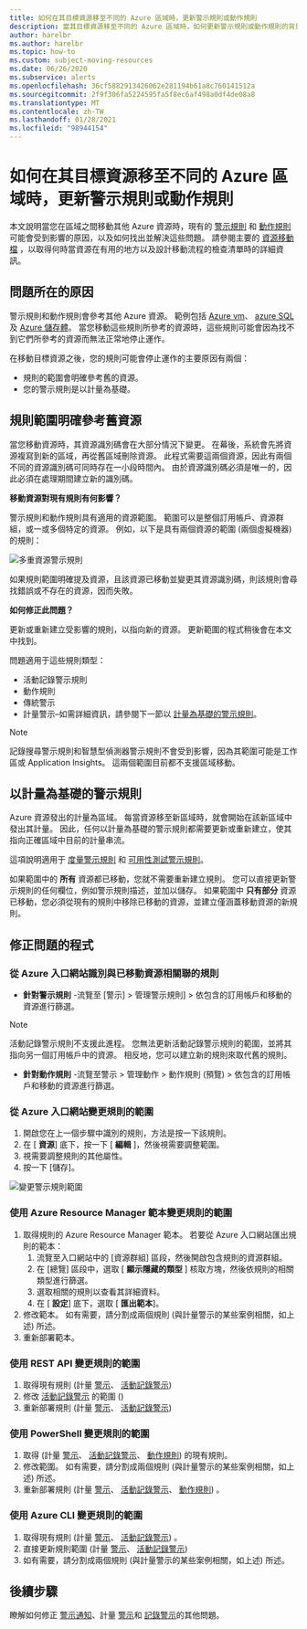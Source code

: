 ```yaml
---
title: 如何在其目標資源移至不同的 Azure 區域時，更新警示規則或動作規則
description: 當其目標資源移至不同的 Azure 區域時，如何更新警示規則或動作規則的背景和指示。
author: harelbr
ms.author: harelbr
ms.topic: how-to
ms.custom: subject-moving-resources
ms.date: 06/26/2020
ms.subservice: alerts
ms.openlocfilehash: 36cf5882913426062e281194b61a8c760141512a
ms.sourcegitcommit: 2f9f306fa5224595fa5f8ec6af498a0df4de08a8
ms.translationtype: MT
ms.contentlocale: zh-TW
ms.lasthandoff: 01/28/2021
ms.locfileid: "98944154"
---
```

# <a name="how-to-update-alert-rules-or-action-rules-when-their-target-resource-moves-to-a-different-azure-region"></a>如何在其目標資源移至不同的 Azure 區域時，更新警示規則或動作規則

本文說明當您在區域之間移動其他 Azure 資源時，現有的 [警示規則](./alerts-overview.md) 和 [動作規則](./alerts-action-rules.md) 可能會受到影響的原因，以及如何找出並解決這些問題。 請參閱主要的 [資源移動檔](../../azure-resource-manager/management/move-region.md) ，以取得何時當資源在有用的地方以及設計移動流程的檢查清單時的詳細資訊。

## <a name="why-the-problem-exists"></a>問題所在的原因

警示規則和動作規則會參考其他 Azure 資源。 範例包括 [Azure vm](../../site-recovery/azure-to-azure-tutorial-migrate.md)、 [azure SQL](../../azure-sql/database/move-resources-across-regions.md)及 [Azure 儲存體](../../storage/common/storage-account-move.md)。 當您移動這些規則所參考的資源時，這些規則可能會因為找不到它們所參考的資源而無法正常地停止運作。

在移動目標資源之後，您的規則可能會停止運作的主要原因有兩個：

- 規則的範圍會明確參考舊的資源。
- 您的警示規則是以計量為基礎。

## <a name="rule-scope-explicitly-refers-to-the-old-resource"></a>規則範圍明確參考舊資源

當您移動資源時，其資源識別碼會在大部分情況下變更。 在幕後，系統會先將資源複寫到新的區域，再從舊區域刪除資源。 此程式需要這兩個資源，因此有兩個不同的資源識別碼可同時存在一小段時間內。 由於資源識別碼必須是唯一的，因此必須在處理期間建立新的識別碼。 

**移動資源對現有規則有何影響？**

警示規則和動作規則具有適用的資源範圍。 範圍可以是整個訂用帳戶、資源群組，或一或多個特定的資源。
例如，以下是具有兩個資源的範圍 (兩個虛擬機器) 的規則：

![多重資源警示規則](media/alerts-resource-move/multi-resource-alert-rule.png)

如果規則範圍明確提及資源，且該資源已移動並變更其資源識別碼，則該規則會尋找錯誤或不存在的資源，因而失敗。

**如何修正此問題？**

更新或重新建立受影響的規則，以指向新的資源。 更新範圍的程式稍後會在本文中找到。

問題適用于這些規則類型：

- 活動記錄警示規則
- 動作規則
- 傳統警示
- 計量警示–如需詳細資訊，請參閱下一節以 [計量為基礎的警示規則](#alert-rules-based-on-metrics)。

> [!NOTE]
> 記錄搜尋警示規則和智慧型偵測器警示規則不會受到影響，因為其範圍可能是工作區或 Application Insights。 這兩個範圍目前都不支援區域移動。

## <a name="alert-rules-based-on-metrics"></a>以計量為基礎的警示規則

Azure 資源發出的計量為區域。 每當資源移至新區域時，就會開始在該新區域中發出其計量。 因此，任何以計量為基礎的警示規則都需要更新或重新建立，使其指向正確區域中目前的計量串流。

這項說明適用于 [度量警示規則](alerts-metric-overview.md) 和 [可用性測試警示規則](../app/monitor-web-app-availability.md)。

如果範圍中的 **所有** 資源都已移動，您就不需要重新建立規則。 您可以直接更新警示規則的任何欄位，例如警示規則描述，並加以儲存。
如果範圍中 **只有部分** 資源已移動，您必須從現有的規則中移除已移動的資源，並建立僅涵蓋移動資源的新規則。

## <a name="procedures-to-fix-problems"></a>修正問題的程式

### <a name="identifying-rules-associated-with-a-moved-resource-from-the-azure-portal"></a>從 Azure 入口網站識別與已移動資源相關聯的規則

- **針對警示規則** -流覽至 [警示] > 管理警示規則] > 依包含的訂用帳戶和移動的資源進行篩選。
> [!NOTE]
> 活動記錄警示規則不支援此進程。 您無法更新活動記錄警示規則的範圍，並將其指向另一個訂用帳戶中的資源。 相反地，您可以建立新的規則來取代舊的規則。

- **針對動作規則** -流覽至警示 > 管理動作 > 動作規則 (預覽) > 依包含的訂用帳戶和移動的資源進行篩選。

### <a name="change-scope-of-a-rule-from-the-azure-portal"></a>從 Azure 入口網站變更規則的範圍

1. 開啟您在上一個步驟中識別的規則，方法是按一下該規則。
2. 在 [ **資源**] 底下，按一下 [ **編輯** ]，然後視需要調整範圍。
3. 視需要調整規則的其他屬性。
4. 按一下 [儲存]。

![變更警示規則範圍](media/alerts-resource-move/change-alert-rule-scope.png)

### <a name="change-the-scope-of-a-rule-using-azure-resource-manager-templates"></a>使用 Azure Resource Manager 範本變更規則的範圍

1. 取得規則的 Azure Resource Manager 範本。  若要從 Azure 入口網站匯出規則的範本：
   1. 流覽至入口網站中的 [資源群組] 區段，然後開啟包含規則的資源群組。
   2. 在 [總覽] 區段中，選取 [ **顯示隱藏的類型** ] 核取方塊，然後依規則的相關類型進行篩選。
   3. 選取相關的規則以查看其詳細資料。
   4. 在 [ **設定**] 底下，選取 [ **匯出範本**]。
2. 修改範本。 如有需要，請分割成兩個規則 (與計量警示的某些案例相關，如上述) 所述。
3. 重新部署範本。

### <a name="change-scope-of-a-rule-using-rest-api"></a>使用 REST API 變更規則的範圍

1. 取得現有規則 (計量 [警示](/rest/api/monitor/metricalerts/get)、 [活動記錄警示](/rest/api/monitor/activitylogalerts/get)) 
2. 修改 [活動記錄警示](/rest/api/monitor/activitylogalerts/update) 的範圍 () 
3. 重新部署規則 (計量 [警示](/rest/api/monitor/metricalerts/createorupdate)、 [活動記錄警示](/rest/api/monitor/activitylogalerts/createorupdate)) 

### <a name="change-scope-of-a-rule-using-powershell"></a>使用 PowerShell 變更規則的範圍

1. 取得 (計量 [警示](/powershell/module/az.monitor/get-azmetricalertrulev2)、 [活動記錄警示](/powershell/module/az.monitor/get-azactivitylogalert)、 [動作規則](/powershell/module/az.alertsmanagement/get-azactionrule)) 的現有規則。
2. 修改範圍。 如有需要，請分割成兩個規則 (與計量警示的某些案例相關，如上述) 所述。
3. 重新部署規則 (計量 [警示](/powershell/module/az.monitor/add-azmetricalertrulev2)、 [活動記錄警示](/powershell/module/az.monitor/enable-azactivitylogalert)、 [動作規則](/powershell/module/az.alertsmanagement/set-azactionrule)) 。

### <a name="change-the-scope-of-a-rule-using-azure-cli"></a>使用 Azure CLI 變更規則的範圍

1.  取得現有規則 (計量 [警示](/cli/azure/monitor/metrics/alert#az-monitor-metrics-alert-show)、 [活動記錄警示](/cli/azure/monitor/activity-log/alert#az-monitor-activity-log-alert-list)) 。
2.  直接更新規則範圍 (計量 [警示](/cli/azure/monitor/metrics/alert#az-monitor-metrics-alert-update)、 [活動記錄警示](/cli/azure/monitor/activity-log/alert/scope)) 
3.  如有需要，請分割成兩個規則 (與計量警示的某些案例相關，如上述) 所述。

## <a name="next-steps"></a>後續步驟

瞭解如何修正 [警示通知](alerts-troubleshoot.md)、計量 [警示](alerts-troubleshoot-metric.md)和 [記錄警示](alerts-troubleshoot-log.md)的其他問題。 
